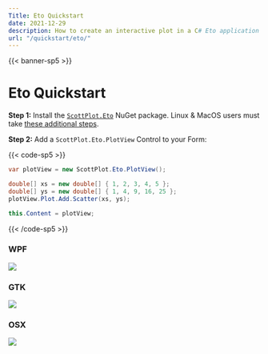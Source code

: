 ```yaml
---
Title: Eto Quickstart
date: 2021-12-29
description: How to create an interactive plot in a C# Eto application
url: "/quickstart/eto/"
---
```


{{< banner-sp5 >}}

# Eto Quickstart

**Step 1:** Install the [`ScottPlot.Eto`](https://www.nuget.org/packages/ScottPlot.Eto) NuGet package. Linux & MacOS users must take [these additional steps](/faq/dependencies).

**Step 2:** Add a `ScottPlot.Eto.PlotView` Control to your Form:

{{< code-sp5 >}}

```cs
var plotView = new ScottPlot.Eto.PlotView();

double[] xs = new double[] { 1, 2, 3, 4, 5 };
double[] ys = new double[] { 1, 4, 9, 16, 25 };
plotView.Plot.Add.Scatter(xs, ys);

this.Content = plotView;
```

{{< /code-sp5 >}}

<div class="container">
    <div class="row">
        <div class="col-md">
            <h3>WPF</h3>
            <img src="/images/quickstart/eto-quickstart-wpf.png">
        </div>
        <div class="col-md">
            <h3>GTK</h3>
            <img src="/images/quickstart/eto-quickstart-gtk.png">
        </div>
        <div class="col-md">
            <h3>OSX</h3>
            <img src="/images/quickstart/eto-quickstart-osx.png">
        </div>
    </div>
</div>